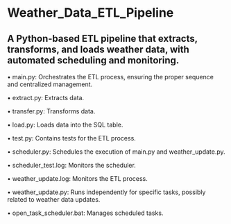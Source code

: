 # Weather_Data_ETL_Pipeline

## A Python-based ETL pipeline that extracts, transforms, and loads weather data, with automated scheduling and monitoring.

• main.py: Orchestrates the ETL process, ensuring the proper sequence and centralized management.

• extract.py: Extracts data.

• transfer.py: Transforms data.

• load.py: Loads data into the SQL table.

• test.py: Contains tests for the ETL process.

• scheduler.py: Schedules the execution of main.py and weather_update.py.

• scheduler_test.log: Monitors the scheduler.

• weather_update.log: Monitors the ETL process.

• weather_update.py: Runs independently for specific tasks, possibly related to weather data updates.

• open_task_scheduler.bat: Manages scheduled tasks.
